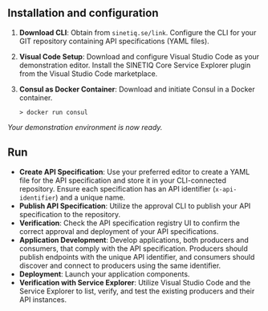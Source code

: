 ## Installation and configuration

1. **Download CLI**: Obtain from `sinetiq.se/link`. Configure the CLI for your GIT repository containing API specifications (YAML files).
2. **Visual Code Setup**: Download and configure Visual Studio Code as your demonstration editor. Install the SINETIQ Core Service Explorer plugin from the Visual Studio Code marketplace.
3. **Consul as Docker Container**: Download and initiate Consul in a Docker container.

   `> docker run consul`

_Your demonstration environment is now ready._

## Run

- **Create API Specification**: Use your preferred editor to create a YAML file for the API specification and store it in your CLI-connected repository. Ensure each specification has an API identifier (`x-api-identifier`) and a unique name.
- **Publish API Specification**: Utilize the approval CLI to publish your API specification to the repository.
- **Verification**: Check the API specification registry UI to confirm the correct approval and deployment of your API specifications.
- **Application Development**: Develop applications, both producers and consumers, that comply with the API specification. Producers should publish endpoints with the unique API identifier, and consumers should discover and connect to producers using the same identifier.
- **Deployment**: Launch your application components.
- **Verification with Service Explorer**: Utilize Visual Studio Code and the Service Explorer to list, verify, and test the existing producers and their API instances.
